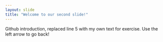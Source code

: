 ```yaml
---
layout: slide
title: "Welcome to our second slide!"
---
```

Github introduction, replaced line 5 with my own text for exercise.
Use the left arrow to go back!
